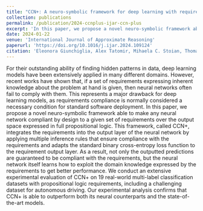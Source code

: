 ```yaml
---
title: "CCN+: A neuro-symbolic framework for deep learning with requirements"
collection: publications
permalink: /publication/2024-ccnplus-ijar-ccn-plus
excerpt: 'In this paper, we propose a novel neuro-symbolic framework able to make any neural network compliant by design to a given set of requirements over the output space expressed in full propositional logic. This framework, called CCN+, integrates the requirements into the output layer of the neural network by applying multiple inference rules that ensure compliance with the requirements and adapts the standard binary cross-entropy loss function to the requirement output layer.'
date: 2024-01-22
venue: 'International Journal of Approximate Reasoning'
paperurl: 'https://doi.org/10.1016/j.ijar.2024.109124'
citation: 'Eleonora Giunchiglia‚ Alex Tatomir‚ Mihaela C. Stoian, Thomas Lukasiewicz. CCN+: A neuro-symbolic framework for deep learning with requirements. International Journal of Approximate Reasoning, 171, 109-124 (2024).'
---
```


For their outstanding ability of finding hidden patterns in data, deep learning models have been extensively applied in many different domains. However, recent works have shown that, if a set of requirements expressing inherent knowledge about the problem at hand is given, then neural networks often fail to comply with them. This represents a major drawback for deep learning models, as requirements compliance is normally considered a necessary condition for standard software deployment. In this paper, we propose a novel neuro-symbolic framework able to make any neural network compliant by design to a given set of requirements over the output space expressed in full propositional logic. This framework, called CCN+, integrates the requirements into the output layer of the neural network by applying multiple inference rules that ensure compliance with the requirements and adapts the standard binary cross-entropy loss function to the requirement output layer. As a result, not only the outputted predictions are guaranteed to be compliant with the requirements, but the neural network itself learns how to exploit the domain knowledge expressed by the requirements to get better performance. We conduct an extensive experimental evaluation of CCN+ on 19 real-world multi-label classification datasets with propositional logic requirements, including a challenging dataset for autonomous driving. Our experimental analysis confirms that CCN+ is able to outperform both its neural counterparts and the state-of-the-art models.

[//]: # (Paper available [here]&#40;https://doi.org/10.1016/j.ijar.2024.109124&#41;.)